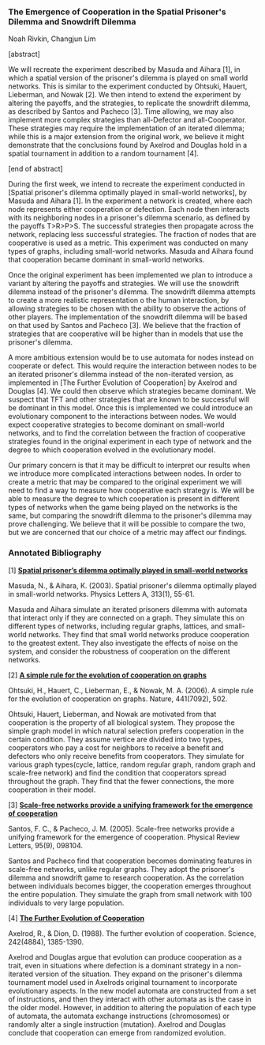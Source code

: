 ### The Emergence of Cooperation in the Spatial Prisoner's Dilemma and Snowdrift Dilemma

Noah Rivkin, Changjun Lim

[abstract]

We will recreate the experiment described by Masuda and Aihara [1], in which a spatial version of the prisoner's dilemma is played on small world networks. This is similar to the experiment conducted by Ohtsuki, Hauert, Lieberman, and Nowak [2]. We then intend to extend the experiment by altering the payoffs, and the strategies, to replicate the snowdrift dilemma, as described by Santos and Pacheco [3]. Time allowing, we may also implement more complex strategies than all-Defector and all-Cooperator. These strategies may require the implementation of an iterated dilemma; while this is a major extension from the original work, we believe it might demonstrate that the conclusions found by Axelrod and Douglas hold in a spatial tournament in addition to a random tournament [4].

[end of abstract]

During the first week, we intend to recreate the experiment conducted in [Spatial prisoner's dilemma optimally played in small-world networks], by Masuda and Aihara [1]. In the experiment a network is created, where each node represents either cooperation or defection. Each node then interacts with its neighboring nodes in a prisoner's dilemma scenario, as defined by the payoffs T>R>P>S. The successful strategies then propagate across the network, replacing less successful strategies. The fraction of nodes that are cooperative is used as a metric. This experiment was conducted on many types of graphs, including small-world networks. Masuda and Aihara found that cooperation became dominant in small-world networks.

Once the original experiment has been implemented we plan to introduce a variant by altering the payoffs and strategies. We will use the snowdrift dilemma instead of the prisoner's dilemma. The snowdrift dilemma attempts to create a more realistic representation o the human interaction, by allowing strategies to be chosen with the ability to observe the actions of other players. The implementation of the snowdrift dilemma will be based on that used by Santos and Pacheco [3]. We believe that the fraction of strategies that are cooperative will be higher than in models that use the prisoner's dilemma.

A more ambitious extension would be to use automata for nodes instead on cooperate or defect. This would require the interaction between nodes to be an iterated prisoner's dilemma instead of the non-iterated version, as implemented in [The Further Evolution of Cooperation] by Axelrod and Douglas [4]. We could then observe which strategies became dominant. We suspect that TFT and other strategies that are known to be successful will be dominant in this model. Once this is implemented we could introduce an evolutionary component to the interactions between nodes. We would expect cooperative strategies to become dominant on small-world networks, and to find the correlation between the fraction of cooperative strategies found in the original experiment in each type of network and the degree to which cooperation evolved in the evolutionary model.


Our primary concern is that it may be difficult to interpret our results when we introduce more complicated interactions between nodes. In order to create a metric that may be compared to the original experiment we will need to find a way to measure how cooperative each strategy is. We will be able to measure the degree to which cooperation is present in different types of networks when the game being played on the networks is the same, but comparing the snowdrift dilemma to the prisoner's dilemma may prove challenging. We believe that it will be possible to compare the two, but we are concerned that our choice of a metric may affect our findings.




### Annotated Bibliography

[1] [**Spatial prisoner’s dilemma optimally played in small-world networks**](http://www.sciencedirect.com/science/article/pii/S0375960103006935#bBIB002)

Masuda, N., & Aihara, K. (2003). Spatial prisoner's dilemma optimally played in small-world networks. Physics Letters A, 313(1), 55-61.

Masuda and Aihara simulate an iterated prisoners dilemma with automata that interact only if they are connected on a graph. They simulate this on different types of networks, including regular graphs, lattices, and small-world networks. They find that small world networks produce cooperation to the greatest extent. They also investigate the effects of noise on the system, and consider the robustness of cooperation on the different networks.

[2] [**A simple rule for the evolution of cooperation on graphs**](https://www.ncbi.nlm.nih.gov/pmc/articles/PMC2430087/)

Ohtsuki, H., Hauert, C., Lieberman, E., & Nowak, M. A. (2006). A simple rule for the evolution of cooperation on graphs. Nature, 441(7092), 502.

Ohtsuki, Hauert, Lieberman, and Nowak are motivated from that cooperation is the property of all biological system. They propose the simple graph model in which natural selection prefers cooperation in the certain condition. They assume vertice are divided into two types, cooperators who pay a cost for neighbors to receive a benefit and defectors who only receive benefits from cooperators. They simulate for various graph types(cycle, lattice, random regular graph, random graph and scale-free network) and find the condition that cooperators spread throughout the graph. They find that the fewer connections, the more cooperation in their model.


[3] [**Scale-free networks provide a unifying framework for the emergence of cooperation**](https://journals.aps.org/prl/abstract/10.1103/PhysRevLett.95.098104)

Santos, F. C., & Pacheco, J. M. (2005). Scale-free networks provide a unifying framework for the emergence of cooperation. Physical Review Letters, 95(9), 098104.

Santos and Pacheco find that cooperation becomes dominating features in scale-free networks, unlike regular graphs. They adopt the prisoner's dilemma and snowdrift game to research cooperation. As the correlation between individuals becomes bigger, the cooperation emerges throughout the entire population. They simulate the graph from small network with 100 individuals to very large population.


[4] [**The Further Evolution of Cooperation**](http://www.jstor.org/stable/1702320)

Axelrod, R., & Dion, D. (1988). The further evolution of cooperation. Science, 242(4884), 1385-1390.

Axelrod and Douglas argue that evolution can produce cooperation as a trait, even in situations where defection is a dominant strategy in a non-iterated version of the situation. They expand on the prisoner's dilemma tournament model used in Axelrods original tournament to incorporate evolutionary aspects. In the new model automata are constructed from a set of instructions, and then they interact with other automata as is the case in the older model. However, in addition to altering the population of each type of automata, the automata exchange instructions (chromosomes) or randomly alter a single instruction (mutation). Axelrod and Douglas conclude that cooperation can emerge from randomized evolution.
